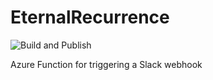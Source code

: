 # EternalRecurrence

![Build and Publish](https://github.com/bibliothek/EternalRecurrence/workflows/.NET%20Core/badge.svg)

Azure Function for triggering a Slack webhook

